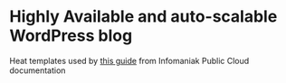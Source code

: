 # Highly Available and auto-scalable WordPress blog

Heat templates used by [this guide](https://docs.infomaniak.cloud/user-guide/orchestration-and-templates/0015.wordpress/) from Infomaniak Public Cloud documentation
